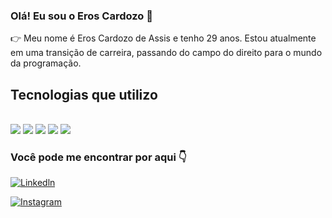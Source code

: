 ### Olá! Eu sou o Eros Cardozo 🫡

👉 Meu nome é Eros Cardozo de Assis e tenho 29 anos. Estou atualmente em uma transição de carreira, passando do campo do direito para o mundo da programação.




## Tecnologias que utilizo 



<div style-"display: inline_block"><br/>
<img align="center alt="html" src="https://img.shields.io/badge/Node.js-43853D?style=for-the-badge&logo=node.js&logoColor=white" />
<img align="center alt="html" src="https://img.shields.io/badge/CSS3-1572B6?style=for-the-badge&logo=css3&logoColor=white" />
<img align="center alt="html" src="https://img.shields.io/badge/JavaScript-323330?style=for-the-badge&logo=javascript&logoColor=F7DF1E" />
<img align="center alt="html" src="https://img.shields.io/badge/React-20232A?style=for-the-badge&logo=react&logoColor=61DAFB" />
<img align="center alt="html" src="https://img.shields.io/badge/HTML-239120?style=for-the-badge&logo=html5&logoColor=white" />
  
</div>




### Você pode me encontrar por aqui 👇


[![Linkedln](https://img.shields.io/badge/LinkedIn-0077B5?style=for-the-badge&logo=linkedin&logoColor=white)](https://www.linkedin.com/in/eros-cardozo/)

[![Instagram](https://img.shields.io/badge/Instagram-E4405F?style=for-the-badge&logo=instagram&logoColor=white)](https://www.instagram.com/eroscardozoo/)


